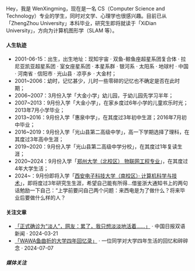 Hey，我是 WenXingming，现在是一名 CS（Computer Science and Technology）专业的学生，同时对文学、心理学也很感兴趣。目前已从「ZhengZhou University」本科毕业，研究生即将就读于「XiDian University」，方向为计算机图形学（SLAM 等）。



#### 人生轨迹

- 2001-06-15：出生，出生地址：现知宇宙 · 双鱼-鲸鱼座超星系团复合体 · 拉尼亚凯亚超星系团 · 室女座星系团 · 本星系群 · 银河系 · 太阳系 · 地球村 · 中国 · 河南省 · 信阳市 · 光山县 · 凉亭乡 · 大金村；
- 2001~2006：幼时，记忆甚少，儿时一些零碎的记忆也不确定是否在此时期；
- 2006~2007：3月份入学「大金小学」幼儿园，于幼儿园先学习半年；
- 2007~2013：9月份入学「大金小学」，在家乡度过6年小学的儿童欢乐时光；2013年7月小学毕业；
- 2013~2016：9月份入学「惠泉中学」，在其度过3年初中生涯；2016年7月初中毕业；
- 2016~2019：9月份入学「光山县第二高级中学」，高一下学期选择了理科，在其度过3年高中生涯；
- 2019~2020：9月份入学「光山县第二高级中学分校」，在其度过1年复读生涯；
- 2020~2024：9月份入学「[郑州大学（北校区） 物联网工程专业](http://softschool.zzu.edu.cn/)」，在其度过4年大学生活；
- 2024~：9月份即将入学「[西安电子科技大学（南校区）· 计算机科学与技术](https://cs.xidian.edu.cn/)」，即将度过3年研究生生涯，希望自己能有所得...借鉴浙大通知书上的两句话勉励一下自己：“上学前要问自己两个问题：来西电是为了做什么？将来毕业后要做什么样的人？

#### 关注文章
- [「正式确诊为“淡人”，网友：累了，我只想淡淡地活着……」][1] · 中国日报双语新闻 · 2024-03-21
- [「WAWA鱼曲折的大学四年回忆录」][2] · 一位同学对大学四年生活的回忆和碎碎念 · 2024-07-07


<!-- - [React Labs: What We've Been Working On – June 2022][12] · React Blog
- [React Without Memo][11] · [React Conf 2021](https://conf.reactjs.org/)
- [Toward Hermes being the Default][11] · React Native Blog · 2021
- React Native 0.64 with Hermes for iOS · [The RN Show Podcast Ep #5](https://www.callstack.com/podcast-react-native-show) · 2021
- [Upgrading to Progressive Web Apps][9] · [Youtube](https://www.youtube.com/watch?v=RWzMF-1fjJ8&t=1s) · [JSConf CN 上海 2017](http://2017.jsconf.cn/)
- Building Progressive Web Apps · [CSDI 广州 2017](http://www.csdisummit.com/)
- The State of Progressive Web App · GDG IO Redux 北京 2017
- 炒冷饭 · PWA 到底是个什么玩意？· Baidu HQ 北京 2017
- [Service Worker 101][5] · GDG DevFest 北京 2016
- [Progressive Web App，复兴序章][4] · [QCon 上海 2016](http://2016.qconshanghai.com/presentation/3111)
- Progressive Web App 之我见 · GDG IO Redux 北京 2016
- [CSS Still Sucks 2015][2] · 2015
- [JavaScript 模块化七日谈][1] · 2015 -->


##### 媒体关注

<!-- - [Hux 黄玄：从全局视角看 React 生态][14] · 直播 · 图灵 8 点半 · 2023
- [2022 中国开源先锋 33 人][18] · SegmentFault · 2023
- [React 黄玄：不懂艺术的 B-Boy 不是 Swag 的程序员][16] · Gitee 封面人物 · 2022
- [在硅谷当程序员是怎样的体验？][17] · 知乎[《我所向往的职业啊》](https://movie.douban.com/subject/36015036/) · 2022
- [掘金 AMA：我是前端娱乐圈的老人 & Facebook 实习生 -- 黄玄][19] · 2018 -->



[1]: https://mp.weixin.qq.com/s/CZ0RPk3CDjRHn6jfhCwioA
[2]: https://blog.csdn.net/qq_51282224/article/details/140232112
[3]: //huangxuan.me/2016/06/05/pwa-in-my-pov/
[4]: //huangxuan.me/2016/10/20/pwa-qcon2016/
[5]: //huangxuan.me/2016/11/20/sw-101-gdgdf/
[6]: https://yanshuo.io/assets/player/?deck=58ac8598b123db0067292f92 "PWA Rehashing"
[7]: https://yanshuo.io/assets/player/?deck=593ad6fbfe88c2006a0a0d6d "The State of PWA"
[8]: https://yanshuo.io/assets/player/?deck=594d673d570c357d0698a950 "Building PWA"
[9]: //huangxuan.me/jsconfcn2017/
[10]: https://reactnative.dev/blog/2021/10/26/toward-hermes-being-the-default
[11]: https://youtu.be/lGEMwh32soc
[12]: https://reactjs.org/blog/2022/06/15/react-labs-what-we-have-been-working-on-june-2022.html
[13]: https://www.bilibili.com/video/BV1LY411Q7hC/?spm_id_from=333.999.0.0
[14]: https://appycyfaqcq1951.pc.xiaoe-tech.com/p/t_pc/course_pc_detail/video/v_64477dbfe4b0cf39e6c11d2a
[15]: https://segmentfault.com/a/1190000043208486
[16]: https://gitee.com/gitee-stars/30
[17]: https://www.zhihu.com/zvideo/1542577108190068737?page=ogv
[18]: https://segmentfault.com/a/1190000043208486
[19]: https://juejin.cn/post/6844903750155419655
